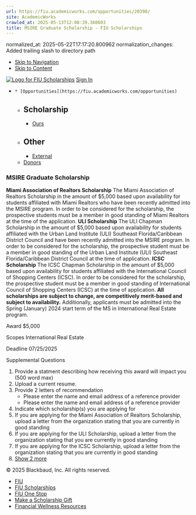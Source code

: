 ```yaml
---
url: https://fiu.academicworks.com/opportunities/20390/
site: AcademicWorks
crawled_at: 2025-05-13T12:08:39.360603
title: MSIRE Graduate Scholarship - FIU Scholarships
---
```

normalized_at: 2025-05-22T17:17:20.800962
normalization_changes: Added trailing slash to directory path

  * [Skip to Navigation](https://fiu.academicworks.com/opportunities/20390#navigation)
  * [Skip to Content](https://fiu.academicworks.com/opportunities/20390#main)

[![Logo for FIU Scholarships](https://s3.amazonaws.com/static.academicworks.com/clients/fiu/assets/images/logo.png)](http://fiu.academicworks.com) [Sign In](https://fiu.academicworks.com/users/sign_in)
  *     * [Opportunities](https://fiu.academicworks.com/opportunities)
      * ## Scholarship
        * [Ours](https://fiu.academicworks.com/opportunities)
      * ## Other
        * [External](https://fiu.academicworks.com/opportunities/external)
    * [Donors](https://fiu.academicworks.com/donors)


### MSIRE Graduate Scholarship
**Miami Association of Realtors Scholarship** The Miami Association of Realtors Scholarship in the amount of $5,000 based upon availability for students affiliated with Miami Realtors who have been recently admitted into the MSIRE program. In order to be considered for the scholarship, the prospective students must be a member in good standing of Miami Realtors at the time of the application.
**ULI Scholarship** The ULI Chapman Scholarship in the amount of $5,000 based upon availability for students affiliated with the Urban Land Institute (ULI) Southeast Florida/Caribbean District Council and have been recently admitted into the MSIRE program. In order to be considered for the scholarship, the prospective student must be a member in good standing of the Urban Land Institute (ULI) Southeast Florida/Caribbean District Council at the time of application.
**ICSC Scholarship** The ICSC Chapman Scholarship in the amount of $5,000 based upon availability for students affiliated with the International Council of Shopping Centers (ICSC). In order to be considered for the scholarship, the prospective student must be a member in good standing of International Council of Shopping Centers (ICSC) at the time of application.
**All scholarships are subject to change, are competitively merit-based and subject to availability.** Additionally, applicants must be admitted into the Spring (January) 2024 start term of the MS in International Real Estate program. 

Award
    $5,000 

Scopes
    International Real Estate 

Deadline
    07/25/2025 

Supplemental Questions
    
  1. Provide a statment describing how receiving this award will impact you (500 word max)
  2. Upload a current resume.
  3. Provide 2 letters of recommendation
     * Please enter the name and email address of a reference provider
     * Please enter the name and email address of a reference provider
  4. Indicate which scholarship(s) you are applying for
  5. If you are applying for the Miami Association of Realtors Scholarship, upload a letter from the organization stating that you are currently in good standing
  6. If you are applying for the ULI Scholarship, upload a letter from the organization stating that you are currently in good standing 
  7. If you are applying for the ICSC Scholarship, upload a letter from the organization stating that you are currently in good standing 
  8. [Show 2 more](https://fiu.academicworks.com/opportunities/20390)


© 2025 Blackbaud, Inc. All rights reserved. 
  * [FIU ](http://fiu.edu/)
  * [FIU Scholarships](http://scholarships.fiu.edu)
  * [FIU One Stop](http://onestop.fiu.edu)
  * [Make a Scholarship Gift](https://give.fiu.edu/give-now/)
  * [Financial Wellness Resources](https://go.fiu.edu/iGrad)


